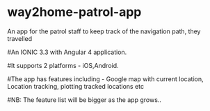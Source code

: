 # way2home-patrol-app
An app for the patrol staff to keep track of the navigation path, they travelled

#An IONIC 3.3 with Angular 4 application.

#It supports 2 platforms - iOS,Android.

#The app has features including - Google map with current location, Location tracking, plotting tracked locations etc

#NB: The feature list will be bigger as the app grows..
